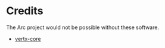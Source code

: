 # Credits
The Arc project would not be possible without these software.

- [vertx-core](https://github.com/eclipse-vertx/vert.x)
